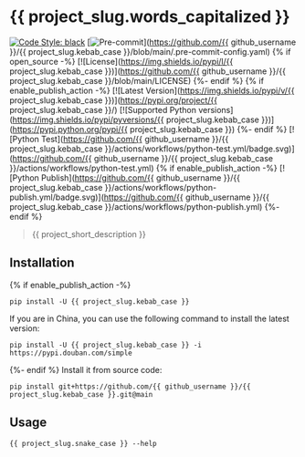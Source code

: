 # {{ project_slug.words_capitalized }}

[![Code Style: black](https://img.shields.io/badge/codestyle-black-000000.svg)](https://github.com/psf/black)
[![Pre-commit](https://img.shields.io/badge/pre--commit-enabled-brightgreen?logo=pre-commit&logoColor=white)](https://github.com/{{ github_username }}/{{ project_slug.kebab_case }}/blob/main/.pre-commit-config.yaml)
{% if open_source -%}
[![License](https://img.shields.io/pypi/l/{{ project_slug.kebab_case }})](https://github.com/{{ github_username }}/{{ project_slug.kebab_case }}/blob/main/LICENSE)
{%- endif %}
{% if enable_publish_action -%}
[![Latest Version](https://img.shields.io/pypi/v/{{ project_slug.kebab_case }})](https://pypi.org/project/{{ project_slug.kebab_case }}/)
[![Supported Python versions](https://img.shields.io/pypi/pyversions/{{ project_slug.kebab_case }})](https://pypi.python.org/pypi/{{ project_slug.kebab_case }})
{%- endif %}
[![Python Test](https://github.com/{{ github_username }}/{{ project_slug.kebab_case }}/actions/workflows/python-test.yml/badge.svg)](https://github.com/{{ github_username }}/{{ project_slug.kebab_case }}/actions/workflows/python-test.yml)
{% if enable_publish_action -%}
[![Python Publish](https://github.com/{{ github_username }}/{{ project_slug.kebab_case }}/actions/workflows/python-publish.yml/badge.svg)](https://github.com/{{ github_username }}/{{ project_slug.kebab_case }}/actions/workflows/python-publish.yml)
{%- endif %}
> {{ project_short_description }}

## Installation
{% if enable_publish_action -%}
```shell
pip install -U {{ project_slug.kebab_case }}
```

If you are in China, you can use the following command to install the latest version:

```shell
pip install -U {{ project_slug.kebab_case }} -i https://pypi.douban.com/simple
```
{%- endif %}
Install it from source code:

```shell
pip install git+https://github.com/{{ github_username }}/{{ project_slug.kebab_case }}.git@main
```

## Usage

```shell
{{ project_slug.snake_case }} --help
```
